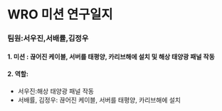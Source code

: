# WRO 미션 연구일지
### 팀원:서우진,서배률,김정우

#### 1. 미션 : 끊어진 케이블, 서버를 태평양, 카리브해에 설치 및 해상 태양광 패널 작동

#### 2. 역할:
- 서우진:해상 태양광 패널 작동
- 서배률, 김정우: 끊어진 케이블, 서버를 태평양, 카리브해에 설치


        
     
